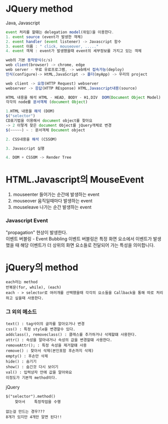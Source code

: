 # JQuery method
Java, Javascript
``` Javascript
event 처리를 할떄는 delegation model(위임)을 이용한다.
1. event source (event가 발생한 객체)
2. event handler (event listener) -> Javascript 함수
3. event 이름 : " click, mouseover, ....."
4. event 객체 : event가 발생했을때 event의 세부정보를 가지고 있는 객체

web의 기본 동작방식(c/s)
web client(browser) -> chrome, edge
web server - 무료 유료프로그램, -> web에서 접속가능(deploy)
인식(configure)-> HtML,JavaScript -> 폴더(myApp) -> 우리의 project

web client -> 요청(HTTP Request) webserver
webserver -> 응답(HTTP REsponse) HTML,Javascript내용(source)

HTML 내용을 해석 HTML - HEAD, BODY - H1,DIV  DOM(Document Object Model)
각각의 node를 문서객체 (document Object)

1.HTML 내용을 해석 (DOM)
$("selector")
CD표기법을 이용해서 document object를 찾아요
-> 2 이렇게 찾은 document Object를 jQuery객체로 변경
$(~~~~~) ~ : 문서객체 Document object

2. CSS내용을 해석 (CSSOM)

3. Javascript 실행

4. DOM + CSSOM -> Render Tree 
```

# HTML.Javascript의 MouseEvent
1. mouseenter
들어가는 순간에 발생하는 event
2. mouseover
움직일때마다 발생하는 event
3. mouseleave
나가는 순간 발생하는 event

### Javascript Event
"propagation" 현상이 발생한다.   
이벤트 버블링 - Event Bubbling
이벤트 버블링은 특정 화면 요소에서 이벤트가 발생했을 때 해당 이벤트가 더 상위의 화면 요소들로 전달되어 가는 특성을 의미합니다.

# jQuery의 method
```
each라는 method
반복문(for, while), (each)
each - > selector로 여러개를 선택했을때 각각의 요소들을 Callback을 통해 따로 처리하고 싶을때 사용한다.
```
### 그 외의 메소드
```
text() : tag사이의 글자를 알아오거나 변경
css() : 특정 style을 변경할수 있다.
addclass(), removeclass() : 클래스를 추가하거나 삭제할떄 사용한다.
attr() : 속성을 알아내거나 속성의 값을 변경할떄 사용한다.
removeAttr(); : 특정 속성을 제거할떄 사용
remove() : 찾아서 삭제(본인포함 후손까지 삭제)
empty() : 후손만 삭제
hide() : 숨기기
show() : 숨긴것 다시 보이기
val() : 입력상자 안에 값을 알아와요
이정도가 기본적 method이다.
```
jQuery
```
$("selector").method()
    찾아서    특정작업을 수행

없는걸 만드는 경우???
8개가 있지만 4개만 알면 된다!!

```